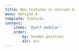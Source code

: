 ```yaml
---
title: New features in version 4
menu: Version 4
template: features
content:
    items: '@self.modular'
    order:
        by: header.position
        dir: asc
---
```

